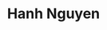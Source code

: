 ---
title: "Hanh Nguyen"
presenter_id: hanh_nguyen
position: Technical IRTA
start_date: 2003
end_date: 2005
email: 
phone: 
photo:
status: former
layout: member 
---